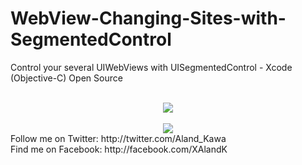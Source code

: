 # WebView-Changing-Sites-with-SegmentedControl
Control your several UIWebViews with UISegmentedControl - Xcode (Objective-C) Open Source
<br><br>
<center>
<img src="http://s27.postimg.org/3tq6cbhj7/Simulator_Screen_Shot_01_Feb_2016_23_13_26.png" />
<br>
<br>
<img src="http://s24.postimg.org/qoqt80gg5/Simulator_Screen_Shot_01_Feb_2016_23_13_18.png"/>
<br>
</center>
Follow me on Twitter: http://twitter.com/Aland_Kawa
<br>
Find me on Facebook: http://facebook.com/XAlandK
